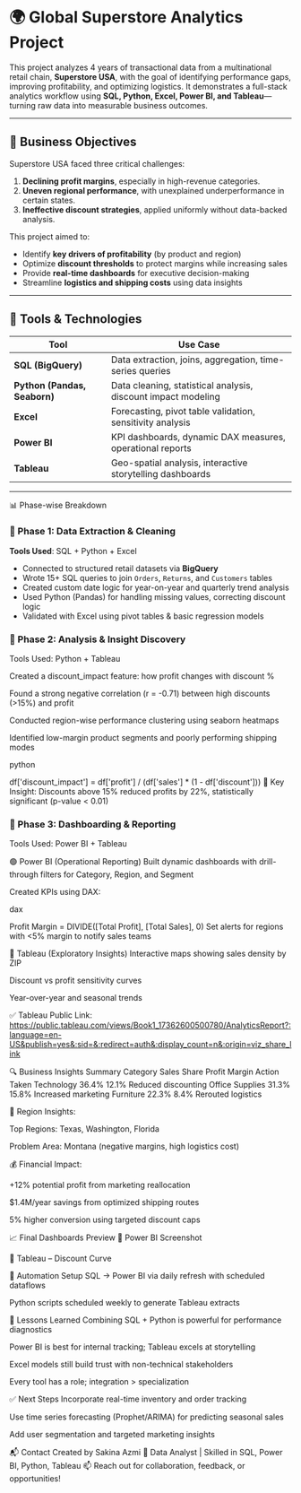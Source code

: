 # 🌍 Global Superstore Analytics Project

This project analyzes 4 years of transactional data from a multinational retail chain, **Superstore USA**, with the goal of identifying performance gaps, improving profitability, and optimizing logistics. It demonstrates a full-stack analytics workflow using **SQL, Python, Excel, Power BI, and Tableau**—turning raw data into measurable business outcomes.

---

## 🎯 Business Objectives

Superstore USA faced three critical challenges:
1. **Declining profit margins**, especially in high-revenue categories.
2. **Uneven regional performance**, with unexplained underperformance in certain states.
3. **Ineffective discount strategies**, applied uniformly without data-backed analysis.

This project aimed to:
- Identify **key drivers of profitability** (by product and region)
- Optimize **discount thresholds** to protect margins while increasing sales
- Provide **real-time dashboards** for executive decision-making
- Streamline **logistics and shipping costs** using data insights

---

## 🧰 Tools & Technologies

| Tool        | Use Case                                                                 |
|-------------|--------------------------------------------------------------------------|
| **SQL (BigQuery)**     | Data extraction, joins, aggregation, time-series queries              |
| **Python (Pandas, Seaborn)** | Data cleaning, statistical analysis, discount impact modeling         |
| **Excel**    | Forecasting, pivot table validation, sensitivity analysis              |
| **Power BI** | KPI dashboards, dynamic DAX measures, operational reports               |
| **Tableau**  | Geo-spatial analysis, interactive storytelling dashboards               |

---

📊 Phase-wise Breakdown

### 📌 Phase 1: Data Extraction & Cleaning  
**Tools Used**: SQL + Python + Excel  
- Connected to structured retail datasets via **BigQuery**
- Wrote 15+ SQL queries to join `Orders`, `Returns`, and `Customers` tables
- Created custom date logic for year-on-year and quarterly trend analysis
- Used Python (Pandas) for handling missing values, correcting discount logic
- Validated with Excel using pivot tables & basic regression models


### 📌 Phase 2: Analysis & Insight Discovery
Tools Used: Python + Tableau

Created a discount_impact feature: how profit changes with discount %

Found a strong negative correlation (r = -0.71) between high discounts (>15%) and profit

Conducted region-wise performance clustering using seaborn heatmaps

Identified low-margin product segments and poorly performing shipping modes

python

df['discount_impact'] = df['profit'] / (df['sales'] * (1 - df['discount']))
🧠 Key Insight:
Discounts above 15% reduced profits by 22%, statistically significant (p-value < 0.01)

### 📌 Phase 3: Dashboarding & Reporting
Tools Used: Power BI + Tableau

🟢 Power BI (Operational Reporting)
Built dynamic dashboards with drill-through filters for Category, Region, and Segment

Created KPIs using DAX:

dax

Profit Margin = DIVIDE([Total Profit], [Total Sales], 0)
Set alerts for regions with <5% margin to notify sales teams

🔵 Tableau (Exploratory Insights)
Interactive maps showing sales density by ZIP

Discount vs profit sensitivity curves

Year-over-year and seasonal trends

✅ Tableau Public Link: https://public.tableau.com/views/Book1_17362600500780/AnalyticsReport?:language=en-US&publish=yes&:sid=&:redirect=auth&:display_count=n&:origin=viz_share_link

🔍 Business Insights Summary
Category	Sales Share	Profit Margin	Action Taken
Technology	36.4%	12.1%	Reduced discounting
Office Supplies	31.3%	15.8%	Increased marketing
Furniture	22.3%	8.4%	Rerouted logistics

🧭 Region Insights:

Top Regions: Texas, Washington, Florida

Problem Area: Montana (negative margins, high logistics cost)

💰 Financial Impact:

+12% potential profit from marketing reallocation

$1.4M/year savings from optimized shipping routes

5% higher conversion using targeted discount caps

📈 Final Dashboards Preview
📌 Power BI Screenshot

📌 Tableau – Discount Curve

🔄 Automation Setup
SQL → Power BI via daily refresh with scheduled dataflows

Python scripts scheduled weekly to generate Tableau extracts

🚀 Lessons Learned
Combining SQL + Python is powerful for performance diagnostics

Power BI is best for internal tracking; Tableau excels at storytelling

Excel models still build trust with non-technical stakeholders

Every tool has a role; integration > specialization

✅ Next Steps
Incorporate real-time inventory and order tracking

Use time series forecasting (Prophet/ARIMA) for predicting seasonal sales

Add user segmentation and targeted marketing insights

📬 Contact
Created by Sakina Azmi
💼 Data Analyst | Skilled in SQL, Power BI, Python, Tableau
📫 Reach out for collaboration, feedback, or opportunities!
